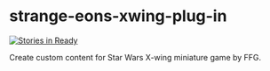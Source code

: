 # strange-eons-xwing-plug-in
[![Stories in Ready](https://badge.waffle.io/Hinny/strange-eons-xwing-plug-in.svg?label=ready&title=Ready)](http://waffle.io/Hinny/strange-eons-xwing-plug-in)

Create custom content for Star Wars X-wing miniature game by FFG.
